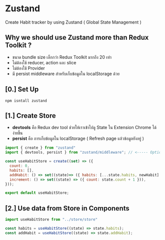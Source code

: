# Zustand 
Create Habit tracker by using Zustand ( Global State Management )

## Why we should use Zustand more than Redux Toolkit ?
- ขนาด bundle size เล็กกว่า Redux Toolkit มากถึง 20 เท่า
- ไม่ต้องใช้ reducer, action และ slice 
- ไม่ต้องใช้ Provider
- มี persist middleware สำหรับเก็บข้อมูลใน localStorage ด้วย

## [0.] Set Up
```
npm isntall zustand
```

## [1.] Create Store
- **devtools** คือ Redux dev tool ช่วยให้เราเข้าไปดู State ใน Extension Chrome ได้ง่ายขึ้น
- **persist** คือ การเก็บข้อมูลใน localStorage ( Refresh page แล้วข้อมูลยังอยู่ )
```javascript
import { create } from "zustand"
import { devtools, persist } from "zustand/middleware"; // <----- Optional ใส่หลัง create(devtool(persist(set) => ....

const useHabitStore = create((set) => ({
  count: 0,
  habits: [],
  addHabit: () => set((state)=> ({ habits: [...state.habits, newHabit] })),
  increment: () => set((state) => ({ count: state.count + 1 })),
}));

export default useHabitStore;
```

## [2.] Use data from Store in Components
```javascript
import useHabitStore from "../store/store"

const habits = useHabitStore((state) => state.habits);
const addHabit = useHabitStore((state) => state.addHabit);
```
